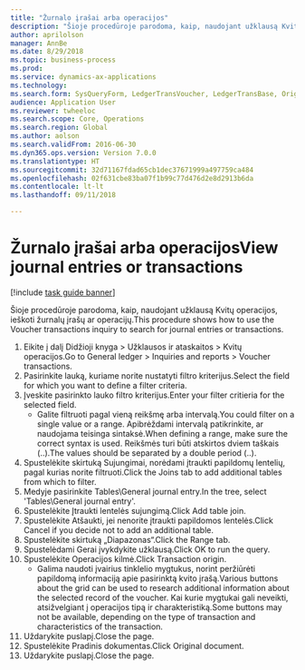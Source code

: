 ```yaml
--- 
title: "Žurnalo įrašai arba operacijos"
description: "Šioje procedūroje parodoma, kaip, naudojant užklausą Kvitų operacijos, ieškoti žurnalų įrašų ar operacijų."
author: aprilolson
manager: AnnBe
ms.date: 8/29/2018
ms.topic: business-process
ms.prod: 
ms.service: dynamics-ax-applications
ms.technology: 
ms.search.form: SysQueryForm, LedgerTransVoucher, LedgerTransBase, Originaldocuments
audience: Application User
ms.reviewer: twheeloc
ms.search.scope: Core, Operations
ms.search.region: Global
ms.author: aolson
ms.search.validFrom: 2016-06-30
ms.dyn365.ops.version: Version 7.0.0
ms.translationtype: HT
ms.sourcegitcommit: 32d71167fdad65cb1dec37671999a497759ca484
ms.openlocfilehash: 02f631cbe83ba07f1b99c77d476d2e8d2913b6da
ms.contentlocale: lt-lt
ms.lasthandoff: 09/11/2018

---
```

# <a name="view-journal-entries-or-transactions"></a><span data-ttu-id="10a93-103">Žurnalo įrašai arba operacijos</span><span class="sxs-lookup"><span data-stu-id="10a93-103">View journal entries or transactions</span></span>

[!include [task guide banner](../../includes/task-guide-banner.md)]

<span data-ttu-id="10a93-104">Šioje procedūroje parodoma, kaip, naudojant užklausą Kvitų operacijos, ieškoti žurnalų įrašų ar operacijų.</span><span class="sxs-lookup"><span data-stu-id="10a93-104">This procedure shows how to use the Voucher transactions inquiry to search for journal entries or transactions.</span></span>

1. <span data-ttu-id="10a93-105">Eikite į dalį Didžioji knyga > Užklausos ir ataskaitos > Kvitų operacijos.</span><span class="sxs-lookup"><span data-stu-id="10a93-105">Go to General ledger > Inquiries and reports > Voucher transactions.</span></span>
2. <span data-ttu-id="10a93-106">Pasirinkite lauką, kuriame norite nustatyti filtro kriterijus.</span><span class="sxs-lookup"><span data-stu-id="10a93-106">Select the field for which you want to define a filter criteria.</span></span>
3. <span data-ttu-id="10a93-107">Įveskite pasirinkto lauko filtro kriterijus.</span><span class="sxs-lookup"><span data-stu-id="10a93-107">Enter your filter critieria for the selected field.</span></span>
    * <span data-ttu-id="10a93-108">Galite filtruoti pagal vieną reikšmę arba intervalą.</span><span class="sxs-lookup"><span data-stu-id="10a93-108">You could filter on a single value or a range.</span></span> <span data-ttu-id="10a93-109">Apibrėždami intervalą patikrinkite, ar naudojama teisinga sintaksė.</span><span class="sxs-lookup"><span data-stu-id="10a93-109">When defining a range, make sure the correct syntax is used.</span></span> <span data-ttu-id="10a93-110">Reikšmės turi būti atskirtos dviem taškais (..).</span><span class="sxs-lookup"><span data-stu-id="10a93-110">The values should be separated by a double period (..).</span></span>  
4. <span data-ttu-id="10a93-111">Spustelėkite skirtuką Sujungimai, norėdami įtraukti papildomų lentelių, pagal kurias norite filtruoti.</span><span class="sxs-lookup"><span data-stu-id="10a93-111">Click the Joins tab to add additional tables from which to filter.</span></span>
5. <span data-ttu-id="10a93-112">Medyje pasirinkite Tables\General journal entry.</span><span class="sxs-lookup"><span data-stu-id="10a93-112">In the tree, select 'Tables\General journal entry'.</span></span>
6. <span data-ttu-id="10a93-113">Spustelėkite Įtraukti lentelės sujungimą.</span><span class="sxs-lookup"><span data-stu-id="10a93-113">Click Add table join.</span></span>
7. <span data-ttu-id="10a93-114">Spustelėkite Atšaukti, jei nenorite įtraukti papildomos lentelės.</span><span class="sxs-lookup"><span data-stu-id="10a93-114">Click Cancel if you decide not to add an additional table.</span></span>
8. <span data-ttu-id="10a93-115">Spustelėkite skirtuką „Diapazonas“.</span><span class="sxs-lookup"><span data-stu-id="10a93-115">Click the Range tab.</span></span>
9. <span data-ttu-id="10a93-116">Spustelėdami Gerai įvykdykite užklausą.</span><span class="sxs-lookup"><span data-stu-id="10a93-116">Click OK to run the query.</span></span>
10. <span data-ttu-id="10a93-117">Spustelėkite Operacijos kilmė.</span><span class="sxs-lookup"><span data-stu-id="10a93-117">Click Transaction origin.</span></span>
    * <span data-ttu-id="10a93-118">Galima naudoti įvairius tinklelio mygtukus, norint peržiūrėti papildomą informaciją apie pasirinktą kvito įrašą.</span><span class="sxs-lookup"><span data-stu-id="10a93-118">Various buttons about the grid can be used to research additional information about the selected record of the voucher.</span></span> <span data-ttu-id="10a93-119">Kai kurie mygtukai gali neveikti, atsižvelgiant į operacijos tipą ir charakteristiką.</span><span class="sxs-lookup"><span data-stu-id="10a93-119">Some buttons may not be available, depending on the type of transaction and characteristics of the transaction.</span></span>  
11. <span data-ttu-id="10a93-120">Uždarykite puslapį.</span><span class="sxs-lookup"><span data-stu-id="10a93-120">Close the page.</span></span>
12. <span data-ttu-id="10a93-121">Spustelėkite Pradinis dokumentas.</span><span class="sxs-lookup"><span data-stu-id="10a93-121">Click Original document.</span></span>
13. <span data-ttu-id="10a93-122">Uždarykite puslapį.</span><span class="sxs-lookup"><span data-stu-id="10a93-122">Close the page.</span></span>


